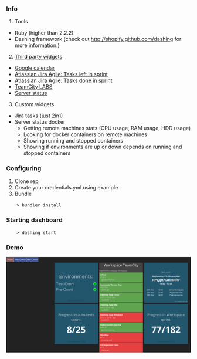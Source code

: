 ### Info ###

1. Tools
 - Ruby (higher than 2.2.2)
 - Dashing framework (check out http://shopify.github.com/dashing for more information.)
2. [Third party widgets](https://github.com/Shopify/dashing/wiki/Additional-Widgets)
 - [Google calendar](https://gist.github.com/jsyeo/39d3fde3afbffdd31093)
 - [Atlassian Jira Agile: Tasks left in sprint](https://github.com/SocialbitGmbH/DashingJiraTasksLeftWidget)
 - [Atlassian Jira Agile: Tasks done in sprint](https://github.com/SocialbitGmbH/DashingJiraTasksDoneWidget)
 - [TeamCity LABS](https://github.com/FizzBuzz791/TeamCity-LABS)
 - [Server status](https://gist.github.com/willjohnson/6313986)
3. Custom widgets
 - Jira tasks (just 2in1)
 - Server status docker
    - Getting remote machines stats (CPU usage, RAM usage, HDD usage)
    - Looking for docker containers on remote machines
    - Showing running and stopped containers
    - Showing if environments are up or down depends on running and stopped containers 

### Configuring ###

1. Clone rep  
2. Create your credentials.yml using example
3. Bundle
```
    > bundler install
```
### Starting dashboard ###
```
    > dashing start
```
### Demo ###

![](https://github.com/MaDream/dashboard-dashing-/blob/master/lt-dashboard_v0.1.3/Screenshots/example.png "Example")
